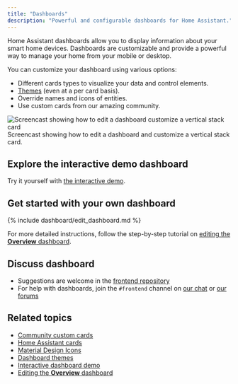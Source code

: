 ```yaml
---
title: "Dashboards"
description: "Powerful and configurable dashboards for Home Assistant."
---
```


Home Assistant dashboards allow you to display information about your smart home devices. Dashboards are customizable and provide a powerful way to manage your home from your mobile or desktop.

You can customize your dashboard using various options:

- Different cards types to visualize your data and control elements.
- [Themes](/integrations/frontend/#defining-themes) (even at a per card basis).
- Override names and icons of entities.
- Use custom cards from our amazing community.

<p class='img'>
<img src='/images/dashboards/edit-dashboard.webp' alt='Screencast showing how to edit a dashboard customize a vertical stack card'>
Screencast showing how to edit a dashboard and customize a vertical stack card.
</p>

## Explore the interactive demo dashboard

Try it yourself with [the interactive demo](https://demo.home-assistant.io).

## Get started with your own dashboard

{% include dashboard/edit_dashboard.md %}

For more detailed instructions, follow the step-by-step tutorial on [editing the **Overview** dashboard](/getting-started/onboarding_dashboard/).

## Discuss dashboard

- Suggestions are welcome in the [frontend repository](https://github.com/home-assistant/frontend/)
- For help with dashboards, join the `#frontend` channel on [our chat](/join-chat/) or [our forums](https://community.home-assistant.io/c/projects/frontend)

## Related topics

- [Community custom cards](https://github.com/custom-cards)
- [Home Assistant cards](https://home-assistant-cards.bessarabov.com/)
- [Material Design Icons](https://pictogrammers.com/library/mdi/)
- [Dashboard themes](/integrations/frontend/#defining-themes)
- [Interactive dashboard demo](https://demo.home-assistant.io)
- [Editing the **Overview** dashboard](/getting-started/onboarding_dashboard/)
